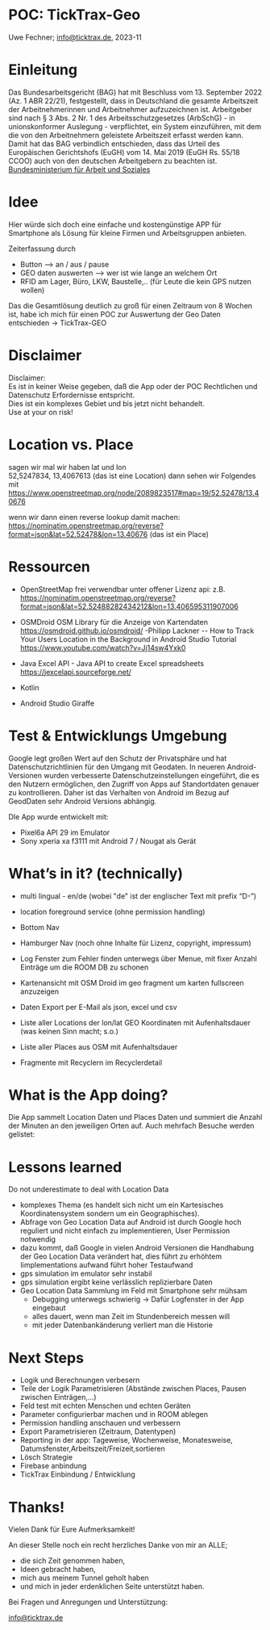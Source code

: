 # POC: TickTrax-Geo

Uwe Fechner; info@ticktrax.de, 2023-11


# Einleitung

Das Bundesarbeitsgericht (BAG) hat mit Beschluss vom 13. September 2022 (Az. 1 ABR 22/21), festgestellt, dass in Deutschland die gesamte Arbeitszeit der Arbeitnehmerinnen und Arbeitnehmer aufzuzeichnen ist. Arbeitgeber sind nach § 3 Abs. 2 Nr. 1 des Arbeitsschutzgesetzes (ArbSchG) - in unionskonformer Auslegung - verpflichtet, ein System einzuführen, mit dem die von den Arbeitnehmern geleistete Arbeitszeit erfasst werden kann. Damit hat das BAG verbindlich entschieden, dass das Urteil des Europäischen Gerichtshofs (EuGH) vom 14. Mai 2019 (EuGH Rs. 55/18 CCOO) auch von den deutschen Arbeitgebern zu beachten ist.
[Bundesministerium für Arbeit und Soziales](https://www.bmas.de/DE/Arbeit/Arbeitsrecht/Arbeitnehmerrechte/Arbeitszeitschutz/Fragen-und-Antworten/faq-arbeitszeiterfassung.html)

# Idee

Hier würde sich doch eine einfache und kostengünstige APP für Smartphone als Lösung für kleine Firmen und Arbeitsgruppen anbieten.  
  
Zeiterfassung durch  
* Button --> an / aus / pause  
* GEO daten auswerten --> wer ist wie lange an welchem Ort  
* RFID am Lager, Büro, LKW, Baustelle,.. 
 (für Leute die kein GPS nutzen wollen)  
  
Das die Gesamtlösung deutlich zu groß für einen Zeitraum von 8 Wochen ist, habe ich mich für einen POC zur Auswertung der Geo Daten entschieden -> TickTrax-GEO

# Disclaimer
Disclaimer:  
Es ist in keiner Weise gegeben, daß die App oder der POC Rechtlichen und Datenschutz Erfordernisse entspricht.  
Dies ist ein komplexes Gebiet und bis jetzt nicht behandelt.  
Use at your on risk!

# Location vs. Place
  
sagen wir mal wir haben lat und lon  
52,5247834, 13,4067613 (das ist eine Location)
dann sehen wir Folgendes mit  
https://www.openstreetmap.org/node/2089823517#map=19/52.52478/13.40676 
   
wenn wir dann einen reverse lookup damit machen:  
https://nominatim.openstreetmap.org/reverse?format=json&lat=52.52478&lon=13.40676
(das ist ein Place)

# Ressourcen  
  

 - OpenStreetMap frei verwendbar unter offener Lizenz   api: z.B.
   https://nominatim.openstreetmap.org/reverse?format=json&lat=52.52488282434212&lon=13.406595311907006
 - OSMDroid OSM Library für die Anzeige von Kartendaten 
   https://osmdroid.github.io/osmdroid/
 -Philipp Lackner -- How
   to Track Your Users Location in the Background in Android Studio Tutorial
    https://www.youtube.com/watch?v=Jj14sw4Yxk0   
     
   
 

 - Java Excel API - Java API to create Excel spreadsheets
 https://jexcelapi.sourceforge.net/

 - Kotlin

 - Android Studio Giraffe

# Test & Entwicklungs Umgebung

Google legt großen Wert auf den Schutz der Privatsphäre und hat Datenschutzrichtlinien für den Umgang mit Geodaten. In neueren Android-Versionen wurden verbesserte Datenschutzeinstellungen eingeführt, die es den Nutzern ermöglichen, den Zugriff von Apps auf Standortdaten genauer zu kontrollieren. Daher ist das Verhalten von Android im Bezug auf GeodDaten sehr Android Versions abhängig.  
  
DIe App wurde entwickelt mit: 
  

 - Pixel6a API 29 im Emulator
 - Sony xperia xa f3111 mit Android 7 / Nougat als Gerät

# What’s in it? (technically)  
  

 - multi lingual - en/de (wobei "de" ist der  englischer Text mit prefix “D-”)
 - location foreground service (ohne permission handling)
 - Bottom Nav
 - Hamburger Nav (noch ohne Inhalte für Lizenz, copyright, impressum)

  

 - Log Fenster zum Fehler finden unterwegs über Menue, mit fixer Anzahl Einträge um die ROOM DB zu schonen  
 - Kartenansicht mit OSM Droid im geo fragment  um karten fullscreen
   anzuzeigen  
    
 - Daten Export per E-Mail als json, excel und csv
 - Liste aller Locations der lon/lat GEO Koordinaten mit Aufenhaltsdauer
   (was keinen Sinn macht; s.o.)
 - Liste aller Places aus OSM mit Aufenhaltsdauer
 - Fragmente mit Recyclern im Recyclerdetail

# What is the App doing?  
Die App sammelt Location Daten und Places Daten und summiert die Anzahl der Minuten an den jeweiligen Orten auf. Auch mehrfach Besuche werden gelistet:

# Lessons learned  

  

 Do not underestimate to deal with Location Data

 - komplexes Thema (es handelt sich nicht um ein Kartesisches
   Koordinatensystem sondern um ein Geographisches).
 - Abfrage von Geo Location Data auf Android ist durch Google hoch
   reguliert und nicht einfach zu implementieren, User Permission
   notwendig
 - dazu kommt, daß Google in vielen Android Versionen die Handhabung der
   Geo Location Data verändert hat,  dies führt zu erhöhtem
   Iimplementations aufwand führt   hoher Testaufwand
 - gps simulation im emulator sehr instabil
 - gps simulation ergibt keine verlässlich replizierbare Daten
 - Geo Location Data Sammlung im Feld mit Smartphone sehr mühsam
	 - Debugging unterwegs schwierig -> Dafür Logfenster in der App
   eingebaut
	 - alles dauert, wenn man Zeit im Stundenbereich messen will 
	 -  mit jeder Datenbankänderung verliert man die Historie
# Next Steps
 - Logik und Berechnungen verbesern
 - Teile der Logik Parametrisieren (Abstände zwischen Places, Pausen   zwischen Einträgen,...)
 - Feld test mit echten Menschen und echten Geräten
 - Parameter configurierbar machen und in ROOM ablegen
 - Permission handling anschauen und verbessern
 - Export Parametrisieren (Zeitraum, Datentypen)
 - Reporting in der app: Tageweise, Wochenweise, Monatesweise,
   Datumsfenster,Arbeitszeit/Freizeit,sortieren
 - Lösch Strategie
 - Firebase anbindung
 - TickTrax Einbindung / Entwicklung

# Thanks!
Vielen Dank für Eure Aufmerksamkeit!  
  
An dieser Stelle noch ein recht herzliches Danke von mir an ALLE;  

 - die sich Zeit genommen haben,
 - Ideen gebracht haben,
 - mich aus meinem Tunnel geholt haben
 - und mich in jeder erdenklichen Seite unterstützt haben.

  
Bei Fragen und Anregungen und Unterstützung:  
  
info@ticktrax.de
